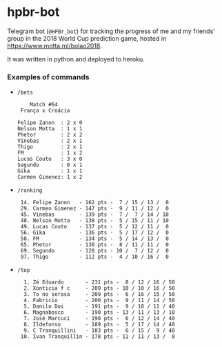 # hpbr-bot
Telegram bot (`@HPBr_bot`) for tracking the progress of me and my friends' group in the 2018 World Cup prediction game, hosted in https://www.motta.ml/bolao2018.

It was written in python and deployed to heroku.

### Examples of commands

* `/bets`
    ```
        Match #64      
     França x Croácia  

  Felipe Zanon  : 2 x 0
  Nelson Motta  : 1 x 1
  Phetor        : 2 x 2
  Vinebas       : 2 x 1
  Thigo         : 2 x 1
  FM            : 1 x 2
  Lucas Couto   : 3 x 0
  Segundo       : 0 x 1
  Gika          : 1 x 1
  Carmen Gimenez: 1 x 2
  ```

* `/ranking`
  ```
   14. Felipe Zanon   - 162 pts -  7 / 15 / 13 /  0
   29. Carmen Gimenez - 147 pts -  9 / 11 / 12 /  0
   45. Vinebas        - 139 pts -  7 /  7 / 14 / 10
   48. Nelson Motta   - 138 pts -  5 / 15 / 11 / 10
   49. Lucas Couto    - 137 pts -  5 / 12 / 11 /  0
   56. Gika           - 136 pts -  5 / 17 / 12 /  0
   58. FM             - 134 pts -  5 / 14 / 13 /  0
   65. Phetor         - 130 pts -  8 / 11 / 11 /  0
   69. Segundo        - 128 pts - 10 /  7 / 12 /  0
   97. Thigo          - 112 pts -  4 / 10 / 16 /  0
  ```

* `/top`
  ```
    1. Zé Eduardo       - 231 pts -  8 / 12 / 16 / 50
    2. Xonticia f c     - 209 pts - 10 / 10 / 16 / 50
    3. To no serasa     - 209 pts -  6 / 16 / 15 / 50
    4. Fabricio         - 200 pts -  9 / 11 / 14 / 50
    5. Danilo Doi       - 191 pts -  9 / 10 / 11 / 40
    6. Magnabosco       - 190 pts - 13 / 11 / 13 / 10
    7. José Marcuci     - 190 pts -  6 / 12 / 14 / 40
    8. Ildefonso        - 189 pts -  5 / 17 / 14 / 40
    9. C Tranquillini   - 183 pts -  6 / 15 /  9 / 40
   10. Ivan Tranquillin - 178 pts - 11 / 11 / 13 /  0
  ```
